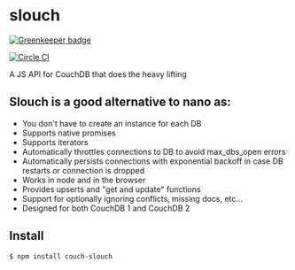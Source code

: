 # slouch

[![Greenkeeper badge](https://badges.greenkeeper.io/redgeoff/slouch.svg)](https://greenkeeper.io/)

[![Circle CI](https://circleci.com/gh/redgeoff/slouch.svg?style=svg&circle-token=ae7548ebc7e23a051ed03dbc3209c5e0529e260a)](https://circleci.com/gh/redgeoff/slouch)

A JS API for CouchDB that does the heavy lifting


## Slouch is a good alternative to nano as:

  - You don't have to create an instance for each DB
  - Supports native promises
  - Supports iterators
  - Automatically throttles connections to DB to avoid max_dbs_open errors
  - Automatically persists connections with exponential backoff in case DB restarts or connection is dropped
  - Works in node and in the browser
  - Provides upserts and "get and update" functions
  - Support for optionally ignoring conflicts, missing docs, etc...
  - Designed for both CouchDB 1 and CouchDB 2


## Install

    $ npm install couch-slouch
